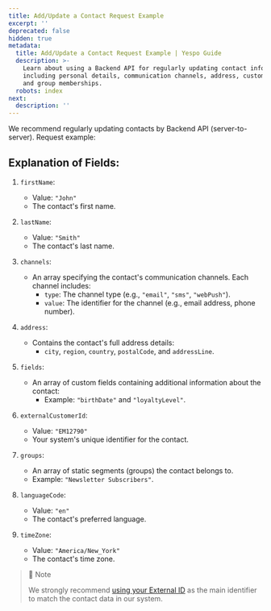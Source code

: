 ```yaml
---
title: Add/Update a Contact Request Example
excerpt: ''
deprecated: false
hidden: true
metadata:
  title: Add/Update a Contact Request Example | Yespo Guide
  description: >-
    Learn about using a Backend API for regularly updating contact information,
    including personal details, communication channels, address, custom fields,
    and group memberships.
  robots: index
next:
  description: ''
---
```

We recommend regularly updating contacts by Backend API (server-to-server). Request example:

## Explanation of Fields:

1. `firstName`:

   * Value: `"John"`
   * The contact's first name.

2. `lastName`:
   * Value: `"Smith"`
   * The contact's last name.

3. `channels`:
   * An array specifying the contact's communication channels. Each channel includes:
     * `type`: The channel type (e.g., `"email"`, `"sms"`, `"webPush"`).
     * `value`: The identifier for the channel (e.g., email address, phone number).

4. `address`:
   * Contains the contact's full address details:
     * `city`, `region`, `country`, `postalCode`, and `addressLine`.

5. `fields`:
   * An array of custom fields containing additional information about the contact:
     * Example: `"birthDate"` and `"loyaltyLevel"`.

6. `externalCustomerId`:
   * Value: `"EM12790"`
   * Your system's unique identifier for the contact.

7. `groups`:
   * An array of static segments (groups) the contact belongs to.
   * Example: `"Newsletter Subscribers"`.

8. `languageCode`:
   * Value: `"en"`
   * The contact's preferred language.

9. `timeZone`:
   * Value: `"America/New_York"`
   * The contact's time zone.

> 📘 Note
>
> We strongly recommend [using your External ID](https://docs.yespo.io/docs/external-id-creating-and-updating-users) as the main identifier to match the contact data in our system.